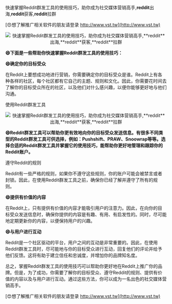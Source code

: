 快速掌握Reddit群发工具的使用技巧，助你成为社交媒体营销高手,**reddit**出海,**reddit**获客,**reddit**拉群

[😍想了解推广相关软件的朋友请登录 http://www.vst.tw](http://www.vst.tw)

 <center><img src="https://vst.tw/MP4/tuiguang/png/2.png" alt="快速掌握Reddit群发工具的使用技巧，助你成为社交媒体营销高手,**reddit**出海,**reddit**获客,**reddit**拉群"></center>

**😄下面是一些帮助你快速掌握Reddit群发工具的使用技巧：**

**😄确定你的目标受众**

在Reddit上要想成功地进行营销，你需要确定你的目标受众是谁。Reddit上有各种各样的社区，每个社区都有它自己的主题、规则和文化。因此，你需要花时间去了解你的目标受众所在的社区，以及他们对什么感兴趣，以便你能够更好地与他们沟通。

使用Reddit群发工具

 <center><img src="https://vst.tw/MP4/tuiguang/png/6.png" alt="快速掌握Reddit群发工具的使用技巧，助你成为社交媒体营销高手,**reddit**出海,**reddit**获客,**reddit**拉群"></center>

**😄Reddit群发工具可以帮助你更有效地向你的目标受众发送信息。有很多不同类型的Reddit群发工具可供选择，例如：Pushshift、PRAW、Snoowrap等等。选择合适的Reddit群发工具并掌握它的使用技巧，能帮助你更好地管理和跟踪你的Reddit账户。**

遵守Reddit的规则

Reddit有一些严格的规则，如果你不遵守这些规则，你的账户可能会被禁言或者封锁。因此，在使用Reddit群发工具之前，确保你已经了解并遵守了所有的规则。

**😄提供有价值的内容**

在Reddit上，只有提供有价值的内容才能吸引用户的注意力。因此，在向你的目标受众发送信息时，确保你提供的内容是有趣、有用、有启发性的。同时，尽可能地定期更新你的内容，以便保持用户的兴趣。

**😄与用户进行互动**

Reddit是一个社区驱动的平台，用户之间的互动是非常重要的。因此，在使用Reddit群发工具时，尽可能地与你的目标受众进行互动，回复他们的评论并给予他们反馈。这将有助于建立信任和忠诚度，并增加你的品牌知名度。

总之，掌握Reddit群发工具的使用技巧可以帮助你更好地在Reddit上推广你的品牌。但是，为了成功，你需要了解你的目标受众、遵守Reddit的规则、提供有价值的内容以及与用户进行互动。通过这些方法，你可以成为一名出色的社交媒体营销高手。

[😍想了解推广相关软件的朋友请登录 http://www.vst.tw](http://www.vst.tw)




